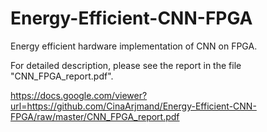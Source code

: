 # Energy-Efficient-CNN-FPGA
Energy efficient hardware implementation of CNN on FPGA.

For detailed description, please see the report in the file "CNN_FPGA_report.pdf".


https://docs.google.com/viewer?url=https://github.com/CinaArjmand/Energy-Efficient-CNN-FPGA/raw/master/CNN_FPGA_report.pdf
